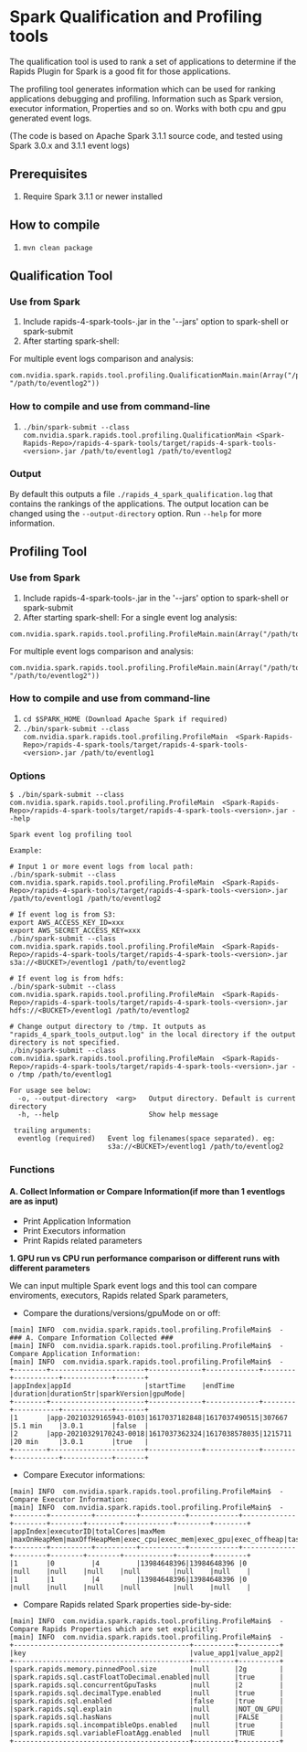 # Spark Qualification and Profiling tools

The qualification tool is used to rank a set of applications to determine if the Rapids Plugin for Spark is a good fit for those applications.

The profiling tool generates information which can be used for ranking applications debugging and profiling.
Information such as Spark version, executor information, Properties and so on.  Works with both cpu and gpu generated event logs.

(The code is based on Apache Spark 3.1.1 source code, and tested using Spark 3.0.x and 3.1.1 event logs)

## Prerequisites
1. Require Spark 3.1.1 or newer installed

## How to compile
1. `mvn clean package`

## Qualification Tool

### Use from Spark
1. Include rapids-4-spark-tools-<version>.jar in the '--jars' option to spark-shell or spark-submit
2. After starting spark-shell:

For multiple event logs comparison and analysis:
```
com.nvidia.spark.rapids.tool.profiling.QualificationMain.main(Array("/path/to/eventlog1", "/path/to/eventlog2"))
```

### How to compile and use from command-line
1. `./bin/spark-submit --class com.nvidia.spark.rapids.tool.profiling.QualificationMain <Spark-Rapids-Repo>/rapids-4-spark-tools/target/rapids-4-spark-tools-<version>.jar /path/to/eventlog1 /path/to/eventlog2`

### Output
By default this outputs a file `./rapids_4_spark_qualification.log` that contains the rankings of the applications. The output
location can be changed using the `--output-directory` option.  Run `--help` for more information.

## Profiling Tool

### Use from Spark
1. Include rapids-4-spark-tools-<version>.jar in the '--jars' option to spark-shell or spark-submit
2. After starting spark-shell:
For a single event log analysis:
```
com.nvidia.spark.rapids.tool.profiling.ProfileMain.main(Array("/path/to/eventlog1"))
```

For multiple event logs comparison and analysis:
```
com.nvidia.spark.rapids.tool.profiling.ProfileMain.main(Array("/path/to/eventlog1", "/path/to/eventlog2"))
```

### How to compile and use from command-line
1. `cd $SPARK_HOME (Download Apache Spark if required)`
2. `./bin/spark-submit --class com.nvidia.spark.rapids.tool.profiling.ProfileMain  <Spark-Rapids-Repo>/rapids-4-spark-tools/target/rapids-4-spark-tools-<version>.jar /path/to/eventlog1`

### Options
```
$ ./bin/spark-submit --class com.nvidia.spark.rapids.tool.profiling.ProfileMain  <Spark-Rapids-Repo>/rapids-4-spark-tools/target/rapids-4-spark-tools-<version>.jar --help

Spark event log profiling tool

Example:

# Input 1 or more event logs from local path:
./bin/spark-submit --class com.nvidia.spark.rapids.tool.profiling.ProfileMain  <Spark-Rapids-Repo>/rapids-4-spark-tools/target/rapids-4-spark-tools-<version>.jar /path/to/eventlog1 /path/to/eventlog2

# If event log is from S3:
export AWS_ACCESS_KEY_ID=xxx
export AWS_SECRET_ACCESS_KEY=xxx
./bin/spark-submit --class com.nvidia.spark.rapids.tool.profiling.ProfileMain  <Spark-Rapids-Repo>/rapids-4-spark-tools/target/rapids-4-spark-tools-<version>.jar s3a://<BUCKET>/eventlog1 /path/to/eventlog2

# If event log is from hdfs:
./bin/spark-submit --class com.nvidia.spark.rapids.tool.profiling.ProfileMain  <Spark-Rapids-Repo>/rapids-4-spark-tools/target/rapids-4-spark-tools-<version>.jar hdfs://<BUCKET>/eventlog1 /path/to/eventlog2

# Change output directory to /tmp. It outputs as "rapids_4_spark_tools_output.log" in the local directory if the output directory is not specified.
./bin/spark-submit --class com.nvidia.spark.rapids.tool.profiling.ProfileMain  <Spark-Rapids-Repo>/rapids-4-spark-tools/target/rapids-4-spark-tools-<version>.jar -o /tmp /path/to/eventlog1

For usage see below:
  -o, --output-directory  <arg>   Output directory. Default is current directory
  -h, --help                      Show help message

 trailing arguments:
  eventlog (required)   Event log filenames(space separated). eg:
                        s3a://<BUCKET>/eventlog1 /path/to/eventlog2
```

### Functions
#### A. Collect Information or Compare Information(if more than 1 eventlogs are as input)
- Print Application Information
- Print Executors information
- Print Rapids related parameters

**1. GPU run vs CPU run performance comparison or different runs with different parameters**

We can input multiple Spark event logs and this tool can compare enviroments, executors, Rapids related Spark parameters,

- Compare the durations/versions/gpuMode on or off:
```
[main] INFO  com.nvidia.spark.rapids.tool.profiling.ProfileMain$  - ### A. Compare Information Collected ###
[main] INFO  com.nvidia.spark.rapids.tool.profiling.ProfileMain$  - Compare Application Information:
[main] INFO  com.nvidia.spark.rapids.tool.profiling.ProfileMain$  -
+--------+-----------------------+-------------+-------------+--------+-----------+------------+-------+
|appIndex|appId                  |startTime    |endTime      |duration|durationStr|sparkVersion|gpuMode|
+--------+-----------------------+-------------+-------------+--------+-----------+------------+-------+
|1       |app-20210329165943-0103|1617037182848|1617037490515|307667  |5.1 min    |3.0.1       |false  |
|2       |app-20210329170243-0018|1617037362324|1617038578035|1215711 |20 min     |3.0.1       |true   |
+--------+-----------------------+-------------+-------------+--------+-----------+------------+-------+
```


- Compare Executor informations:
```
[main] INFO  com.nvidia.spark.rapids.tool.profiling.ProfileMain$  - Compare Executor Information:
[main] INFO  com.nvidia.spark.rapids.tool.profiling.ProfileMain$  -
+--------+----------+----------+-----------+------------+-------------+--------+--------+--------+------------+--------+--------+
|appIndex|executorID|totalCores|maxMem     |maxOnHeapMem|maxOffHeapMem|exec_cpu|exec_mem|exec_gpu|exec_offheap|task_cpu|task_gpu|
+--------+----------+----------+-----------+------------+-------------+--------+--------+--------+------------+--------+--------+
|1       |0         |4         |13984648396|13984648396 |0            |null    |null    |null    |null        |null    |null    |
|1       |1         |4         |13984648396|13984648396 |0            |null    |null    |null    |null        |null    |null    |
```


- Compare Rapids related Spark properties side-by-side:
```
[main] INFO  com.nvidia.spark.rapids.tool.profiling.ProfileMain$  - Compare Rapids Properties which are set explicitly:
[main] INFO  com.nvidia.spark.rapids.tool.profiling.ProfileMain$  -
+-------------------------------------------+----------+----------+
|key                                        |value_app1|value_app2|
+-------------------------------------------+----------+----------+
|spark.rapids.memory.pinnedPool.size        |null      |2g        |
|spark.rapids.sql.castFloatToDecimal.enabled|null      |true      |
|spark.rapids.sql.concurrentGpuTasks        |null      |2         |
|spark.rapids.sql.decimalType.enabled       |null      |true      |
|spark.rapids.sql.enabled                   |false     |true      |
|spark.rapids.sql.explain                   |null      |NOT_ON_GPU|
|spark.rapids.sql.hasNans                   |null      |FALSE     |
|spark.rapids.sql.incompatibleOps.enabled   |null      |true      |
|spark.rapids.sql.variableFloatAgg.enabled  |null      |TRUE      |
+-------------------------------------------+----------+----------+
```
